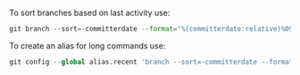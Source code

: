To sort branches based on last activity use:

```python
git branch --sort=-committerdate --format="%(committerdate:relative)%09%(refname:short)"
```

To create an alias for long commands use:

```python
git config --global alias.recent 'branch --sort=-committerdate --format="%(committerdate:relative)%09%(refname:short)"'
```
